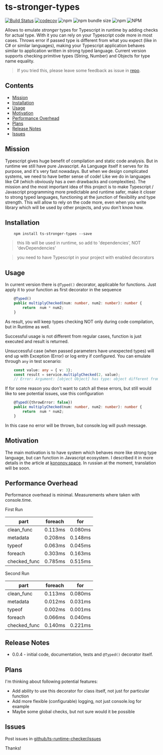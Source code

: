 # ts-stronger-types

[![Build Status](https://travis-ci.org/valentinkononov/ts-runtime-checker.svg?branch=master)](https://travis-ci.org/valentinkononov/ts-runtime-checker)
[![codecov](https://codecov.io/gh/valentinkononov/ts-runtime-checker/branch/master/graph/badge.svg)](https://codecov.io/gh/valentinkononov/ts-runtime-checker)
![npm](https://img.shields.io/npm/v/ts-stronger-types)
![npm bundle size](https://img.shields.io/bundlephobia/min/ts-stronger-types?label=bundle-size)
![npm](https://img.shields.io/npm/dm/ts-stronger-types)
![NPM](https://img.shields.io/npm/l/ts-stronger-types)

Allows to emulate *stronger* types for Typescript in runtime by adding checks for actual type.
With it you can rely on your Typescript code more in most cases.
Throws error if passed type is different from what you expect (like in C# or similar languages), making your Typescript application behaves similar to application written in strong typed language.
Current version supports checking primitive types (String, Number) and Objects for type name equality. 

> If you tried this, please leave some feedback as issue in [repo](https://github.com/valentinkononov/ts-runtime-checker/issues).  

## Contents

 * [Mission](#mission)
 * [Installation](#installation)
 * [Usage](#usage)
 * [Motivation](#motivation)
 * [Performance Overhead](#performance-overhead)
 * [Plans](#plans)
 * [Release Notes](#release-notes)
 * [Issues](#issues)
 
## Mission

Typescript gives huge benefit of compilation and static code analysis. But in runtime we still have pure Javascript. As Language itself it serves for its purpose, and it's very fast nowadays. 
But when we design complicated systems, we need to have better sense of code! Like we do in languages like C# (which obviously has a own drawbacks and complexities).
The mission and the most important idea of this project is to make Typescript / Javascript programming more predictable and runtime safer, make it closer to strong typed languages, functioning at the junction of flexibility and type strength.
This will allow to rely on the code more, even when you write library which will be used by other projects, and you don't know how.

## Installation

```shell script
    npm install ts-stronger-types --save
```

> this lib will be used in runtime, so add to 'dependencies', NOT 'devDependencies'

> you need to have Typescript in your project with enabled decorators 

## Usage

In current version there is `@Typed()` decorator, applicable for functions. Just apply it to your function as first decorator in the sequence

```typescript
    @Typed()
    public multiplyChecked(num: number, num2: number): number {
        return  num * num2;
    }
```

As result, you will keep types checking NOT only during code compilation, but in Runtime as well.

Successful usage is not different from regular cases, function is just executed and result is returned.

Unsuccessful case (when passed parameters have unexpected types) will end up with Exception (Error) or log entry if configured.
You can emulate through `any` in test scenario:

```typescript
    const value: any = { v: 3};
    const result = service.multiplyChecked(2, value);
    // Error: Argument: [object Object] has type: object different from expected type: number 
```

If for some reason you don't want to catch all these errors, but still would like to see potential issues, use this configuration

```typescript
    @Typed({throwError: false})
    public multiplyChecked(num: number, num2: number): number {
        return  num * num2;
    }
```

In this case no error will be thrown, but console.log will push message.

## Motivation

The main motivation is to have system which behaves more like strong type language, but can function in Javascript ecosystem.
I described it in more details in the article at [kononov.space](http://www.kononov.space/runtime_type_checks_in_ts_js/). In russian at the moment, translation will be soon. 

## Performance Overhead

Performance overhead is minimal. Measurements where taken with console.time.

First Run

|part|foreach|for|
|---|---|---|
|clean_func|0.113ms|0.080ms|
|metadata|0.208ms|0.148ms|
|typeof|0.063ms|0.045ms|
|foreach|0.303ms|0.163ms|
|checked_func|0.785ms|0.515ms|

Second Run

|part|foreach|for|
|---|---|---|
|clean_func|0.113ms|0.080ms|
|metadata|0.012ms|0.031ms|
|typeof|0.002ms|0.001ms|
|foreach|0.066ms|0.040ms|
|checked_func|0.140ms|0.221ms| 

## Release Notes

 - 0.0.4 - initial code, documentation, tests and `@Typed()` decorator itself.

## Plans

I'm thinking about following potential features:

 - Add ability to use this decorator for class itself, not just for particular function
 - Add more flexible (configurable) logging, not just console.log for example
 - Maybe some global checks, but not sure would it be possible

## Issues

Post issues in [github/ts-runtime-checker/issues](https://github.com/valentinkononov/ts-runtime-checker/issues)

Thanks!


